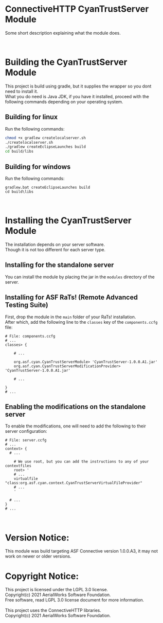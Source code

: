 # ConnectiveHTTP CyanTrustServer Module
Some short description explaining what the module does.

<br />

# Building the CyanTrustServer Module
This project is build using gradle, but it supplies the wrapper so you dont need to install it.<br />
What you do need is Java JDK, if you have it installed, proceed with the following commands depending
on your operating system.

## Building for linux
Run the following commands:

```bash
chmod +x gradlew createlocalserver.sh
./createlocalserver.sh
./gradlew createEclipseLaunches build
cd build/libs
```

## Building for windows
Run the following commands:

```batch
gradlew.bat createEclipseLaunches build
cd build\libs
```

<br />

# Installing the CyanTrustServer Module
The installation depends on your server software.<br />
Though it is not too different for each server type.

## Installing for the standalone server
You can install the module by placing the jar in the `modules` directory of the server.

## Installing for ASF RaTs! (Remote Advanced Testing Suite)
First, drop the module in the `main` folder of your RaTs! installation.<br />
After which, add the following line to the `classes` key of the `components.ccfg` file:

```
# File: components.ccfg
# ...
classes> {

    # ...

    org.asf.cyan.CyanTrustServerModule> 'CyanTrustServer-1.0.0.A1.jar'
    org.asf.cyan.CyanTrustServerModificationProvider> 'CyanTrustServer-1.0.0.A1.jar'

    # ...

}
# ...
```

## Enabling the modifications on the standalone server
To enable the modifications, one will need to add the following to their server configuration:

```
# File: server.ccfg
# ...
context> {
  # ...

    # We use root, but you can add the instructions to any of your contextfiles
    root> '
    # ...
    virtualfile "class:org.asf.cyan.context.CyanTrustServerVirtualFileProvider"
    # ...
    '

  # ...
}
# ...

```

<br />

# Version Notice:
This module was build targeting ASF Connective version 1.0.0.A3,
it may not work on newer or older versions.

# Copyright Notice:
This project is licensed under the LGPL 3.0 license.<br />
Copyright(c) 2021 AerialWorks Software Foundation.<br />
Free software, read LGPL 3.0 license document for more information.<br />
<br />
This project uses the ConnectiveHTTP libraries.<br />
Copyright(c) 2021 AerialWorks Software Foundation.

